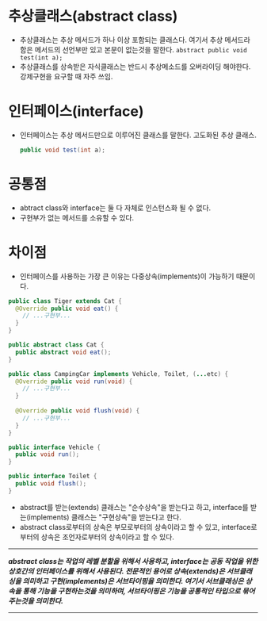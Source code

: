 # 추상클래스(abstract class)
* 추상클래스는 추상 메서드가 하나 이상 포함되는 클래스다. 여기서 추상 메서드라 함은 메서드의 선언부만 있고 본문이 없는것을 말한다.
```abstract public void test(int a);```
* 추상클래스를 상속받은 자식클래스는 반드시 추상메소드를 오버라이딩 해야한다. 강제구현을 요구할 때 자주 쓰임.

# 인터페이스(interface)
* 인터페이스는 추상 메서드만으로 이루어진 클래스를 말한다. 고도화된 추상 클래스.
  ```java
  public void test(int a);
  ```

# 공통점
* abtract class와 interface는 둘 다 자체로 인스턴스화 될 수 없다.
* 구현부가 없는 메서드를 소유할 수 있다.

# 차이점
* 인터페이스를 사용하는 가장 큰 이유는 다중상속(implements)이 가능하기 때문이다.

```java
public class Tiger extends Cat {
  @Override public void eat() {
    // ...구현부...
  }
}

public abstract class Cat {
  public abstract void eat();
}
```
```java
public class CampingCar implements Vehicle, Toilet, (...etc) {
  @Override public void run(void) {
    // ...구현부...
  }
  
  @Override public void flush(void) {
    // ...구현부...
  }
}

public interface Vehicle {
  public void run();
}

public interface Toilet {
  public void flush();
}
```
* abstract를 받는(extends) 클래스는 "순수상속"을 받는다고 하고, interface를 받는(implements) 클래스는 "구현상속"을 받는다고 한다.
* abstract class로부터의 상속은 부모로부터의 상속이라고 할 수 있고, interface로부터의 상속은 조언자로부터의 상속이라고 할 수 있다.

---

***abstract class는 작업의 레벨 분할을 위해서 사용하고, interface는 공동 작업을 위한 상호간의 인터페이스를 위해서 사용된다.
전문적인 용어로 상속(extends)은 서브클래싱을 의미하고 구현(implements)은 서브타이핑을 의미한다. 여기서 서브클래싱은 상속을 통해 기능을 구현하는것을 의미하며, 서브타이핑은 기능을 공통적인 타입으로 묶어주는것을 의미한다.***

---
